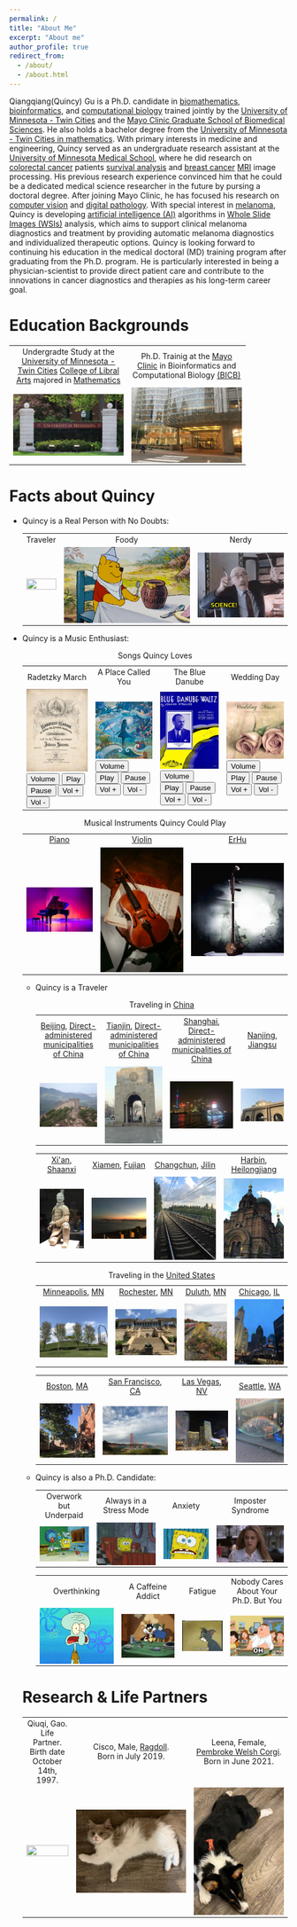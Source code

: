 ```yaml
---
permalink: /
title: "About Me"
excerpt: "About me"
author_profile: true
redirect_from: 
  - /about/
  - /about.html
---
```

 
Qiangqiang(Quincy) Gu is a Ph.D. candidate in [biomathematics](https://en.wikipedia.org/wiki/Mathematical_and_theoretical_biology), [bioinformatics](https://en.wikipedia.org/wiki/Bioinformatics), and [computational biology](https://en.wikipedia.org/wiki/Computational_biology) trained jointly by the [University of Minnesota - Twin Cities](https://twin-cities.umn.edu) and the [Mayo Clinic Graduate School of Biomedical Sciences](https://college.mayo.edu). He also holds a bachelor degree from the [University of Minnesota - Twin Cities in mathematics](https://cse.umn.edu/math). 
With primary interests in medicine and engineering, Quincy served as an undergraduate research assistant at the [University of Minnesota Medical School](https://med.umn.edu), where he did research on [colorectal cancer](https://www.cdc.gov/cancer/colorectal/basic_info/what-is-colorectal-cancer.htm) patients [survival analysis](https://en.wikipedia.org/wiki/Survival_analysis) and [breast cancer](https://www.mayoclinic.org/diseases-conditions/breast-cancer/symptoms-causes/syc-20352470) [MRI](https://www.mayoclinic.org/tests-procedures/mri/about/pac-20384768) image processing. His previous research experience convinced him that he could be a dedicated medical science researcher in the future by pursing a doctoral degree.
After joining Mayo Clinic, he has focused his research on [computer vision](https://en.wikipedia.org/wiki/Computer_vision) and [digital pathology](https://en.wikipedia.org/wiki/Digital_pathology). With special interest in [melanoma](https://www.mayoclinic.org/diseases-conditions/melanoma/symptoms-causes/syc-20374884), Quincy is developing [artificial intelligence (AI)](https://en.wikipedia.org/wiki/Artificial_intelligence) algorithms in [Whole Slide Images (WSIs)](https://digitalpathologyassociation.org/whole-slide-imaging-repository) analysis, which aims to support clinical melanoma diagnostics and treatment by providing automatic melanoma diagnostics and individualized therapeutic options.
Quincy is looking forward to continuing his education in the medical doctoral (MD) training program after graduating from the Ph.D. program. He is particularly interested in being a physician-scientist to provide direct patient care and contribute to the innovations in cancer diagnostics and therapies as his long-term career goal.

Education Backgrounds
=====

  <table>
      <tr>
        <td width="200" height="50" style="text-align:center">Undergradte Study at the <a href="https://twin-cities.umn.edu">University of Minnesota - Twin Cities</a> <a href="https://cla.umn.edu/undergraduate-students/requirements-policies/about-majors-minors/shared-majors-and-minors/ba-mathematics">College of Libral Arts</a> majored in <a href="https://cse.umn.edu/math">Mathematics</a></td>
        <td width="200" height="50" style="text-align:center">Ph.D. Trainig at the <a href="https://college.mayo.edu">Mayo Clinic</a> in Bioinformatics and Computational Biology <a href="https://r.umn.edu/academics-research/graduate/bicb">(BICB)</a></td>
      </tr> 
      <tr>
        <td><img style="vertical-align: bottom;" src="images/umn.png" width="100%" height="100%"></td>
        <td><img style="vertical-align: bottom;" src="images/mayo_clinic.png" width="100%" height="100%"></td>
      </tr>   
    </table>   

Facts about Quincy
=====
* Quincy is a Real Person with No Doubts: 

  <table>
    <tr>
      <td style="text-align:center">Traveler</td>
      <td style="text-align:center">Foody</td>
      <td style="text-align:center">Nerdy</td>
    </tr>
    <tr>
      <td><img style="display:block;" src="images/traveler.gif" width="100%" height="100%"></td>
      <td><img style="display:block;" src="images/foody.gif" width="100%" height="100%"></td>
      <td><img style="display:block;" src="images/nerd.gif" width="100%" height="100%"></td>
    </tr>
  </table>

* Quincy is a Music Enthusiast:
     
  <table>
  <caption>Songs Quincy Loves</caption>
    <tr>
      <td style="text-align:center">Radetzky March</td>
      <td style="text-align:center">A Place Called You</td>
      <td style="text-align:center">The Blue Danube</td>
      <td style="text-align:center">Wedding Day</td>
    </tr>
    <tr>
      <td><audio id="m1"> <source src="musics/radetzky_march.mp3" type="audio/mpeg"></audio>
      <div> 
      <img src="images/radetzky_march.png">
      <button onclick="m1_get_volume()">Volume</button> 
      <button onclick="m1_play_music()">Play</button> 
      <button onclick="m1_pause_music()">Pause</button> 
      <button onclick="m1_up_volumne()">Vol +</button> 
      <button onclick="m1_down_volumne()">Vol -</button> 
      </div></td>
      <td><audio id="m2"> <source src="musics/place_called_you.mp3" type="audio/mpeg"></audio>
      <div> 
      <img src="images/place_called_you.png">
      <button onclick="m2_get_volume()">Volume</button> 
      <button onclick="m2_play_music()">Play</button> 
      <button onclick="m2_pause_music()">Pause</button> 
      <button onclick="m2_up_volumne()">Vol +</button> 
      <button onclick="m2_down_volumne()">Vol -</button> 
      </div></td>
      <td><audio id="m3"> <source src="musics/blue_danube.mp3" type="audio/mpeg"></audio>
      <div> 
      <img src="images/blue_danube.png">
      <button onclick="m3_get_volume()">Volume</button> 
      <button onclick="m3_play_music()">Play</button> 
      <button onclick="m3_pause_music()">Pause</button> 
      <button onclick="m3_up_volumne()">Vol +</button> 
      <button onclick="m3_down_volumne()">Vol -</button> 
      </div></td>
      <td><audio id="m4"> <source src="musics/wedding_day.mp3" type="audio/mpeg"></audio>
      <div> 
      <img src="images/wedding_day.png">
      <button onclick="m4_get_volume()">Volume</button> 
      <button onclick="m4_play_music()">Play</button> 
      <button onclick="m4_pause_music()">Pause</button> 
      <button onclick="m4_up_volumne()">Vol +</button> 
      <button onclick="m4_down_volumne()">Vol -</button> 
      </div></td>
    </tr> 
<script>
    var m1 = document.getElementById("m1");
    function m1_get_volume() {
      alert(m1.volume)
    }
    function m1_play_music() { 
      m1.play();
    } 
    function m1_pause_music() { 
      m1.pause();
    } 
    function m1_up_volumne() { 
      m1.volume = parseFloat(m1.volume)+0.1;
    } 
    function m1_down_volumne() { 
      m1.volume = parseFloat(m1.volume)-0.1;
    } 
    var m2 = document.getElementById("m2");
    function m2_get_volume() {
      alert(m2.volume)
    }
    function m2_play_music() { 
      m2.play();
    } 
    function m2_pause_music() { 
      m2.pause();
    } 
    function m2_up_volumne() { 
      m2.volume = parseFloat(m2.volume)+0.1;
    } 
    function m2_down_volumne() { 
      m2.volume = parseFloat(m2.volume)-0.1;
    } 
    var m3 = document.getElementById("m3");
    function m3_get_volume() {
      alert(m3.volume)
    }
    function m3_play_music() { 
      m3.play();
    } 
    function m3_pause_music() { 
      m3.pause();
    } 
    function m3_up_volumne() { 
      m3.volume = parseFloat(m3.volume)+0.1;
    } 
    function m3_down_volumne() { 
      m3.volume = parseFloat(m3.volume)-0.1;
    }  
    var m4 = document.getElementById("m4");
    function m4_get_volume() {
      alert(m4.volume)
    }
    function m4_play_music() { 
      m4.play();
    } 
    function m4_pause_music() { 
      m4.pause();
    } 
    function m4_up_volumne() { 
      m4.volume = parseFloat(m4.volume)+0.1;
    } 
    function m4_down_volumne() { 
      m4.volume = parseFloat(m4.volume)-0.1;
    } 
</script> 
  </table>

  <table>
  <caption>Musical Instruments Quincy Could Play</caption>
      <tr>
        <td style="text-align:center"><a href="https://en.wikipedia.org/wiki/Piano">Piano</a></td>
        <td style="text-align:center"><a href="https://en.wikipedia.org/wiki/Violin">Violin</a></td>
        <td style="text-align:center"><a href="https://en.wikipedia.org/wiki/Erhu">ErHu</a></td>
      </tr>
      <tr>
        <td><img style="display:block;" src="images/piano.png" width="100%" height="100%"></td>
        <td><img style="display:block;" src="images/violin.png" width="100%" height="100%"></td>
        <td><img style="display:block;" src="images/erhu.png" width="100%" height="100%"></td>
      </tr>
  </table>

* Quincy is a Traveler
  <table>
  <caption>Traveling in <a href="https://en.wikipedia.org/wiki/China">China</a></caption>
      <tr>
        <td style="text-align:center"><a href="https://en.wikipedia.org/wiki/Beijing">Beijing</a>, <a href="https://en.wikipedia.org/wiki/Direct-administered_municipalities_of_China">Direct-administered municipalities of China</a></td>
        <td style="text-align:center"><a href="https://en.wikipedia.org/wiki/Tianjin">Tianjin</a>, <a href="https://en.wikipedia.org/wiki/Direct-administered_municipalities_of_China">Direct-administered municipalities of China</a></td>
        <td style="text-align:center"><a href="https://en.wikipedia.org/wiki/Shanghai">Shanghai</a>, <a href="https://en.wikipedia.org/wiki/Direct-administered_municipalities_of_China">Direct-administered municipalities of China</a></td>
        <td style="text-align:center"><a href="https://en.wikipedia.org/wiki/Nanjing">Nanjing</a>, <a href="https://en.wikipedia.org/wiki/Jiangsu">Jiangsu</a></td>
      </tr>
      <tr>
        <td><img style="display:block;" src="images/beijing.png" width="100%" height="100%"></td>
        <td><img style="display:block;" src="images/tianjin.png" width="100%" height="100%"></td>
        <td><img style="display:block;" src="images/shanghai.png" width="100%" height="100%"></td>
        <td><img style="display:block;" src="images/nanjing.png" width="100%" height="100%"></td>
      </tr>
  </table>

  <table>
    <tr>
      <td style="text-align:center"><a href="https://en.wikipedia.org/wiki/Xi%27an">Xi'an</a>, <a href="https://en.wikipedia.org/wiki/Fujian">Shaanxi</a></td>
      <td style="text-align:center"><a href="https://en.wikipedia.org/wiki/Xiamen">Xiamen</a>, <a href="https://en.wikipedia.org/wiki/Fujian">Fujian</a></td>
      <td style="text-align:center"><a href="https://en.wikipedia.org/wiki/Changchun">Changchun</a>, <a href="https://en.wikipedia.org/wiki/Jilin">Jilin</a></td>
      <td style="text-align:center"><a href="https://en.wikipedia.org/wiki/Harbin">Harbin</a>, <a href="https://en.wikipedia.org/wiki/Heilongjiang">Heilongjiang</a></td>
    </tr>
    <tr>
      <td><img style="display:block;" src="images/xian.png" width="100%" height="100%"></td>
      <td><img style="display:block;" src="images/xiamen.png" width="100%" height="100%"></td>
      <td><img style="display:block;" src="images/changchun.png" width="100%" height="100%"></td>
      <td><img style="display:block;" src="images/harbin.png" width="100%" height="100%"></td>
    </tr>
  </table>

  <table>
  <caption>Traveling in the <a href="https://en.wikipedia.org/wiki/United_States">United States</a></caption>
      <tr>
        <td style="text-align:center"><a href="https://en.wikipedia.org/wiki/Minneapolis">Minneapolis</a>, <a href="https://en.wikipedia.org/wiki/Minnesota">MN</a></td>
        <td style="text-align:center"><a href="https://en.wikipedia.org/wiki/Rochester,_Minnesota">Rochester</a>, <a href="https://en.wikipedia.org/wiki/Minnesota">MN</a></td>
        <td style="text-align:center"><a href="https://en.wikipedia.org/wiki/Duluth,_Minnesota">Duluth</a>, <a href="https://en.wikipedia.org/wiki/Minnesota">MN</a></td>
        <td style="text-align:center"><a href="https://en.wikipedia.org/wiki/Chicago">Chicago</a>, <a href="https://en.wikipedia.org/wiki/Illinois">IL</a></td>
      </tr>
      <tr>
        <td><img style="display:block;" src="images/mpls.png" width="100%" height="100%"></td>
        <td><img style="display:block;" src="images/rochester.png" width="100%" height="100%"></td>
        <td><img style="display:block;" src="images/duluth.png" width="100%" height="100%"></td>
        <td><img style="display:block;" src="images/chicago.png" width="100%" height="100%"></td>
      </tr>
  </table>

  <table>
    <tr>
      <td style="text-align:center"><a href="https://en.wikipedia.org/wiki/Boston">Boston</a>, <a href="https://en.wikipedia.org/wiki/Massachusetts">MA</a></td>
      <td style="text-align:center"><a href="https://en.wikipedia.org/wiki/San_Francisco">San Francisco</a>, <a href="https://en.wikipedia.org/wiki/California">CA</a></td>
      <td style="text-align:center"><a href="https://en.wikipedia.org/wiki/Las_Vegas">Las Vegas</a>, <a href="https://en.wikipedia.org/wiki/Nevada">NV</a></td>
      <td style="text-align:center"><a href="https://en.wikipedia.org/wiki/Seattle">Seattle</a>, <a href="https://en.wikipedia.org/wiki/Washington_(state)">WA</a></td>
    </tr>
    <tr>
      <td><img style="display:block;" src="images/boston.png" width="100%" height="100%"></td>
      <td><img style="display:block;" src="images/sanfran.png" width="100%" height="100%"></td>
      <td><img style="display:block;" src="images/vegas.png" width="100%" height="100%"></td>
      <td><img style="display:block;" src="images/seattle.png" width="100%" height="100%"></td>
    </tr> 
  </table>

* Quincy is also a Ph.D. Candidate:

  <table>
    <tr>
      <td style="text-align:center">Overwork but Underpaid</td>
      <td style="text-align:center">Always in a Stress Mode</td>
      <td style="text-align:center">Anxiety</td>
      <td style="text-align:center">Imposter Syndrome</td>
    </tr>
    <tr>
      <td><img style="display:block;" src="images/overwork_underpaid.gif" width="100%" height="100%"></td>
      <td><img style="display:block;" src="images/stress_mode.gif" width="100%" height="100%"></td>
      <td><img style="display:block;" src="images/anxiety.gif" width="100%" height="100%"></td>
      <td><img style="display:block;" src="images/imposter_syndrome.gif" width="100%" height="100%"></td>
    </tr>
  </table>

  <table>
    <tr>
      <td style="text-align:center">Overthinking</td>
      <td style="text-align:center">A Caffeine Addict</td>
      <td style="text-align:center">Fatigue</td>
      <td style="text-align:center">Nobody Cares About Your Ph.D. But You</td>
    </tr>
    <tr>
      <td><img style="display:block;" src="images/overthink.gif" width="100%" height="100%"></td>
      <td><img style="display:block;" src="images/caffeine_addict.gif" width="100%" height="100%"></td>
      <td><img style="display:block;" src="images/fatigue.gif" width="100%" height="100%"></td>
      <td><img style="display:block;" src="images/who_cares.gif" width="100%" height="100%"></td>
    </tr>
  </table>


Research & Life Partners
======

  <table>
      <tr>
        <td style="text-align:center">Qiuqi, Gao. Life Partner.<br> Birth date October 14th, 1997.<br></td>
        <td style="text-align:center">Cisco, Male, <a href="ragdoll show">Ragdoll</a>.<br> Born in July 2019.<br></td>
        <td style="text-align:center">Leena, Female, <a href="https://en.wikipedia.org/wiki/Pembroke_Welsh_Corgi">Pembroke Welsh Corgi</a>.<br> Born in June 2021.<br></td>
      </tr>
      <tr> 
        <td><img style="display:block;" src="images/qiuqi_gao.jpg" width="100%" height="100%"></td>
        <td><img style="display:block;" src="images/cisco.png" width="100%" height="100%"></td>
        <td><img style="display:block;" src="images/leena.png" width="100%" height="100%"></td>
      </tr>
    </table>
